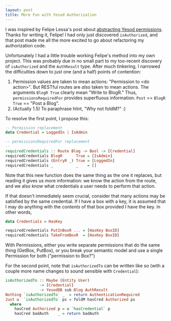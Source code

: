 ```yaml
---
layout: post
title: More Fun with Yesod Authorization
---
```


I was inspired by Felipe Lessa's post about [abstracting Yesod
permissions](http://blog.felipe.lessa.nom.br/?p=7). Thanks for writing it,
Felipe! I had only just discovered `isAuthorized`, and that post made me all
the more excited to go about refactoring my authorization code.

Unfortunately I had a little trouble working Felipe's method into my own
project. This was probably due in no small part to my too-recent discovery of
`isAuthorized` and the `AuthResult` type. After much tinkering, I narrowed the
difficulties down to just one (and a half) points of contention:

1. Permission values are taken to mean actions: "Permission to &lt;do
action&gt;". But RESTful routes are *also* taken to mean actions. The
arguments `BlogR True` clearly mean "Write to BlogR." Thus,
`permissionsRequiredFor` provides superfluous information. `Post` == `BlogR
True` == "Post a Blog".
2. (Actually 1.5) To paraphrase hlint, "Why not foldM?" :)

To resolve the first point, I propose this:

``` haskell
-- Permission replacement
data Credential = LoggedIn | IsAdmin

-- permissionsRequiredFor replacement
--
requiredCredentials :: Route Blog -> Bool -> [Credential]
requiredCredentials BlogR      True = [IsAdmin]
requiredCredentials (EntryR _) True = [LoggedIn]
requiredCredentials _          _    = []
```

Note that this new function does the same thing as the one it replaces, but
reading it gives us more information: we know the action from the route, and
we also know what credentials a user needs to perform that action.

If that doesn't immediately seem crucial, consider that many actions may be satisfied by the same credential. If I have a box with a key, it is assumed that I may do anything with the _contents_ of that box provided I have the key. In other words,

``` haskell
data Credentials = HasKey

requiredCredentials PutInBoxR ... = [HasKey BoxID]
requiredCredentials TakeFromBoxR  = [HasKey BoxID]
```

With Permissions, either you write separate permissions that do the same thing (GetBox, PutBox), or you break your semantic model and use a single Permission for both ("permission to Box?")

For the second point, note that `isAuthorizedTo` can be written like so (with a
couple more name changes to sound sensible with `Credential`):

``` haskell
isAuthorizedTo :: Maybe (Entity User)
               -> [Credential]
               -> YesodDB sub Blog AuthResult
Nothing `isAuthorizedTo` _  = return AuthenticationRequired
Just u  `isAuthorizedTo` ps = foldM hasCred Authorized ps
  where
    hasCred Authorized p = u `hasCredential` p
    hasCred badAuth    _ = return badAuth
```
